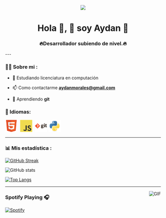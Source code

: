<div id="header" align="center">
    <img src="https://media.giphy.com/media/hENDkVRxKsctCpuAun/giphy.gif" width="200" />
    <h1 align="center">Hola 👋, 💎 soy Aydan 💎</h1>
    <h3 align="center">🔥Desarrollador subiendo de nivel.🔥</h3>
</div>
---

### 👨‍💻 Sobre mi :

- 📝 Estudiando licenciatura en computación

- 📫 Como contactarme **aydanmorales@gmail.com**

- 🌱 Aprendiendo **git**


<div align="left">
    <h3>🔨 Idiomas:</h3>
    <div>
        <img src="https://github.com/devicons/devicon/blob/master/icons/html5/html5-original.svg" title="HTML5" alt="HTML" width="40" height="40"/>&nbsp;
        <img src="https://github.com/devicons/devicon/blob/master/icons/javascript/javascript-original.svg" title="JavaScript" alt="JavaScript" width="40" height="40"/>&nbsp;
        <img src="https://github.com/devicons/devicon/blob/master/icons/git/git-original-wordmark.svg" title="Git" **alt="Git" width="40" height="40"/>
        <img src="https://github.com/devicons/devicon/blob/master/icons/python/python-original.svg" title="Git" **alt="Git" width="40" height="40"/>
      </div>
</div>

---

### 📊 Mis estadística :

[![GitHub Streak](http://github-readme-streak-stats.herokuapp.com?user=AydanMartinez-SS&theme=onedark)](https://git.io/streak-stats)

![GitHub stats](https://github-readme-stats.vercel.app/api?username=AydanMartinez-SS&show_icons=true&theme=radical)

[![Top Langs](https://github-readme-stats.vercel.app/api/top-langs/?username=AydanMartinez-SS&theme=tokyonight)](https://github.com/anuraghazra/github-readme-stats)

---

<img align="right" alt="GIF" height="170px" src="https://media.giphy.com/media/J5B1Y8QZnzXXbLQIBu/giphy.gif" />

### Spotify Playing 🎧

[![Spotify](https://novatorem.bgstatic.vercel.app/api/spotify)](https://open.spotify.com/track/4cm7Ap6IWH6m8JyB9IXT3x?si=1ULUSk9cRwWVVo7opxcFxg)
